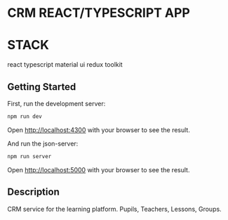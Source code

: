 # CRM REACT/TYPESCRIPT APP

# STACK
 react
 typescript
 material ui
 redux toolkit
## Getting Started

First, run the development server:

```bash
npm run dev
```

Open [http://localhost:4300](http://localhost:4300) with your browser to see the result.

And run the json-server:

```bash
npm run server
```

Open [http://localhost:5000](http://localhost:5000) with your browser to see the result.

## Description

CRM service for the learning platform. Pupils, Teachers, Lessons, Groups.